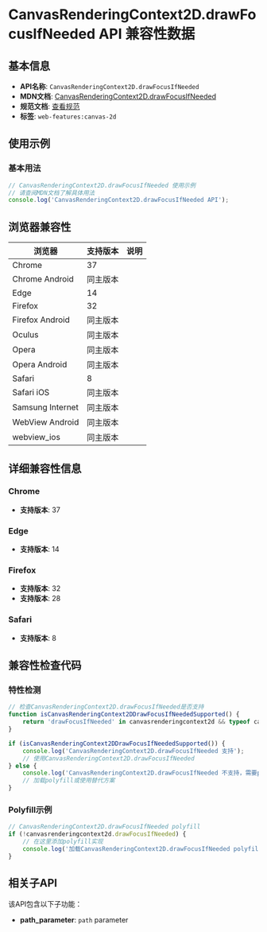 # CanvasRenderingContext2D.drawFocusIfNeeded API 兼容性数据

## 基本信息

- **API名称**: `CanvasRenderingContext2D.drawFocusIfNeeded`
- **MDN文档**: [CanvasRenderingContext2D.drawFocusIfNeeded](https://developer.mozilla.org/docs/Web/API/CanvasRenderingContext2D/drawFocusIfNeeded)
- **规范文档**: [查看规范](https://html.spec.whatwg.org/multipage/canvas.html#dom-context-2d-drawfocusifneeded-dev)
- **标签**: `web-features:canvas-2d`

## 使用示例

### 基本用法

```javascript
// CanvasRenderingContext2D.drawFocusIfNeeded 使用示例
// 请查阅MDN文档了解具体用法
console.log('CanvasRenderingContext2D.drawFocusIfNeeded API');
```

## 浏览器兼容性

| 浏览器 | 支持版本 | 说明 |
|--------|----------|------|
| Chrome | 37 |  |
| Chrome Android | 同主版本 |  |
| Edge | 14 |  |
| Firefox | 32 |  |
| Firefox Android | 同主版本 |  |
| Oculus | 同主版本 |  |
| Opera | 同主版本 |  |
| Opera Android | 同主版本 |  |
| Safari | 8 |  |
| Safari iOS | 同主版本 |  |
| Samsung Internet | 同主版本 |  |
| WebView Android | 同主版本 |  |
| webview_ios | 同主版本 |  |

## 详细兼容性信息

### Chrome

- **支持版本**: 37

### Edge

- **支持版本**: 14

### Firefox

- **支持版本**: 32
- **支持版本**: 28

### Safari

- **支持版本**: 8

## 兼容性检查代码

### 特性检测

```javascript
// 检查CanvasRenderingContext2D.drawFocusIfNeeded是否支持
function isCanvasRenderingContext2DDrawFocusIfNeededSupported() {
    return 'drawFocusIfNeeded' in canvasrenderingcontext2d && typeof canvasrenderingcontext2d.drawFocusIfNeeded === 'function';
}

if (isCanvasRenderingContext2DDrawFocusIfNeededSupported()) {
    console.log('CanvasRenderingContext2D.drawFocusIfNeeded 支持');
    // 使用CanvasRenderingContext2D.drawFocusIfNeeded
} else {
    console.log('CanvasRenderingContext2D.drawFocusIfNeeded 不支持，需要polyfill');
    // 加载polyfill或使用替代方案
}
```

### Polyfill示例

```javascript
// CanvasRenderingContext2D.drawFocusIfNeeded polyfill
if (!canvasrenderingcontext2d.drawFocusIfNeeded) {
    // 在这里添加polyfill实现
    console.log('加载CanvasRenderingContext2D.drawFocusIfNeeded polyfill');
}
```

## 相关子API

该API包含以下子功能：

- **path_parameter**: `path` parameter

